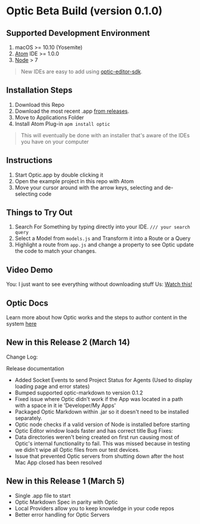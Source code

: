 # Optic Beta Build (version 0.1.0)

## Supported Development Environment
1. macOS >= 10.10 (Yosemite)
2. [Atom](https://atom.io/) IDE >= 1.0.0
3. [Node](https://nodejs.org/en/) > 7
> New IDEs are easy to add using [optic-editor-sdk](https://github.com/opticdev/optic-editor-sdk). 

## Installation Steps
1. Download this Repo
2. Download the most recent .app [from releases](https://github.com/odpetmioc/demo/releases).
3. Move to Applications Folder
4. Install Atom Plug-in  `apm install optic`
> This will eventually be done with an installer that's aware of the IDEs you have on your computer 

## Instructions
1. Start Optic.app by double clicking it
2. Open the example project in this repo with Atom 
3. Move your cursor around with the arrow keys, selecting and de-selecting code 

## Things to Try Out 
1. Search For Something by typing directly into your IDE. 
`/// your search query`
2. Select a Model from `models.js` and Transform it into a Route or a Query
3. Highlight a route from `app.js` and change a property to see Optic update the code to match your changes.

## Video Demo 
You: I just want to see everything without downloading stuff 
Us: [Watch this!](https://www.youtube.com/watch?v=S5ZzaOof13U) 

## Optic Docs 
Learn more about how Optic works and the steps to author content in the system [here](http://opticdev.com/docs/#/)

## New in this Release 2 (March 14)
Change Log:

Release documentation
* Added Socket Events to send Project Status for Agents (Used to display loading page and error states)
* Bumped supported optic-markdown to version 0.1.2
* Fixed issue where Optic didn't work if the App was located in a path with a space in it ie 'Developer/My Apps'
* Packaged Optic Markdown within .jar so it doesn't need to be installed separately.
* Optic node checks if a valid version of Node is installed before starting
* Optic Editor window loads faster and has correct title
Bug Fixes:
* Data directories weren't being created on first run causing most of Optic's internal functionality to fail. This was missed because in testing we didn't wipe all Optic files from our test devices.
* Issue that prevented Optic servers from shutting down after the host Mac App closed has been resolved
## New in this Release 1 (March 5)
* Single .app file to start 
* Optic Markdown Spec in parity with Optic 
* Local Providers allow you to keep knowledge in your code repos 
* Better error handling for Optic Servers





